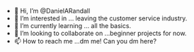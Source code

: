 - 👋 Hi, I’m @DanielARandall
- 👀 I’m interested in ... leaving the customer service industry.
- 🌱 I’m currently learning ... all the basics.
- 💞️ I’m looking to collaborate on ...beginner projects for now.
- 📫 How to reach me ...dm me! Can you dm here?

<!---
DanielARandall/DanielARandall is a ✨ special ✨ repository because its `README.md` (this file) appears on your GitHub profile.
You can click the Preview link to take a look at your changes.
--->
